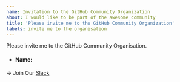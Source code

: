 ```yaml
---
name: Invitation to the GitHub Community Organization
about: I would like to be part of the awesome community
title: 'Please invite me to the GitHub Community Organization'
labels: invite me to the organisation
---
```


Please invite me to the GitHub Community Organisation.

- #### Name:


-> Join Our [Slack](https://join.slack.com/t/awsometownhall/shared_invite/zt-1k4c46783-hznP2GHSTQgBe548ObpiPg)


